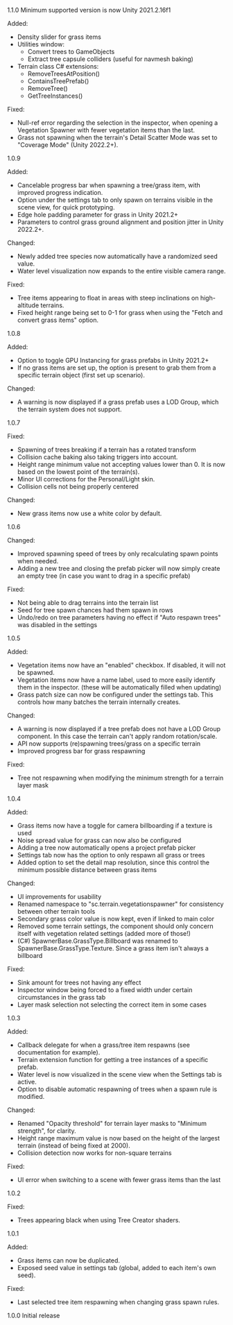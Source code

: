 1.1.0
Minimum supported version is now Unity 2021.2.16f1

Added:
- Density slider for grass items
- Utilities window:
  * Convert trees to GameObjects
  * Extract tree capsule colliders (useful for navmesh baking)
- Terrain class C# extensions:
  * RemoveTreesAtPosition()
  * ContainsTreePrefab()
  * RemoveTree()
  * GetTreeInstances()

Fixed:
- Null-ref error regarding the selection in the inspector, when opening a Vegetation Spawner with fewer vegetation items than the last.
- Grass not spawning when the terrain's Detail Scatter Mode was set to "Coverage Mode" (Unity 2022.2+). 

1.0.9

Added:
- Cancelable progress bar when spawning a tree/grass item, with improved progress indication.
- Option under the settings tab to only spawn on terrains visible in the scene view, for quick prototyping.
- Edge hole padding parameter for grass in Unity 2021.2+
- Parameters to control grass ground alignment and position jitter in Unity 2022.2+.

Changed:
- Newly added tree species now automatically have a randomized seed value.
- Water level visualization now expands to the entire visible camera range.

Fixed:
- Tree items appearing to float in areas with steep inclinations on high-altitude terrains.
- Fixed height range being set to 0-1 for grass when using the "Fetch and convert grass items" option.

1.0.8

Added:
- Option to toggle GPU Instancing for grass prefabs in Unity 2021.2+
- If no grass items are set up, the option is present to grab them from a specific terrain object (first set up scenario).

Changed:
- A warning is now displayed if a grass prefab uses a LOD Group, which the terrain system does not support.

1.0.7

Fixed:
- Spawning of trees breaking if a terrain has a rotated transform
- Collision cache baking also taking triggers into account.
- Height range minimum value not accepting values lower than 0. It is now based on the lowest point of the terrain(s).
- Minor UI corrections for the Personal/Light skin.
- Collision cells not being properly centered

Changed:
- New grass items now use a white color by default.

1.0.6

Changed:
- Improved spawning speed of trees by only recalculating spawn points when needed.
- Adding a new tree and closing the prefab picker will now simply create an empty tree (in case you want to drag in a specific prefab)

Fixed:
- Not being able to drag terrains into the terrain list
- Seed for tree spawn chances had them spawn in rows
- Undo/redo on tree parameters having no effect if "Auto respawn trees" was disabled in the settings

1.0.5

Added:
- Vegetation items now have an "enabled" checkbox. If disabled, it will not be spawned.
- Vegetation items now have a name label, used to more easily identify them in the inspector. (these will be automatically filled when updating)
- Grass patch size can now be configured under the settings tab. This controls how many batches the terrain internally creates.

Changed:
- A warning is now displayed if a tree prefab does not have a LOD Group component. In this case the terrain can't apply random rotation/scale.
- API now supports (re)spawning trees/grass on a specific terrain
- Improved progress bar for grass respawning

Fixed:
- Tree not respawning when modifying the minimum strength for a terrain layer mask

1.0.4

Added:
- Grass items now have a toggle for camera billboarding if a texture is used
- Noise spread value for grass can now also be configured
- Adding a tree now automatically opens a project prefab picker
- Settings tab now has the option to only respawn all grass or trees
- Added option to set the detail map resolution, since this control the minimum possible distance between grass items

Changed:
- UI improvements for usability
- Renamed namespace to "sc.terrain.vegetationspawner" for consistency between other terrain tools
- Secondary grass color value is now kept, even if linked to main color
- Removed some terrain settings, the component should only concern itself with vegetation related settings (added more of those!)
- (C#) SpawnerBase.GrassType.Billboard was renamed to SpawnerBase.GrassType.Texture. Since a grass item isn't always a billboard

Fixed:
- Sink amount for trees not having any effect
- Inspector window being forced to a fixed width under certain circumstances in the grass tab
- Layer mask selection not selecting the correct item in some cases

1.0.3

Added:
- Callback delegate for when a grass/tree item respawns (see documentation for example).
- Terrain extension function for getting a tree instances of a specific prefab.
- Water level is now visualized in the scene view when the Settings tab is active.
- Option to disable automatic respawning of trees when a spawn rule is modified.

Changed:
- Renamed "Opacity threshold" for terrain layer masks to "Minimum strength", for clarity.
- Height range maximum value is now based on the height of the largest terrain (instead of being fixed at 2000).
- Collision detection now works for non-square terrains

Fixed:
- UI error when switching to a scene with fewer grass items than the last

1.0.2

Fixed:
- Trees appearing black when using Tree Creator shaders.

1.0.1

Added:
- Grass items can now be duplicated.
- Exposed seed value in settings tab (global, added to each item's own seed).

Fixed:
- Last selected tree item respawning when changing grass spawn rules.

1.0.0
Initial release